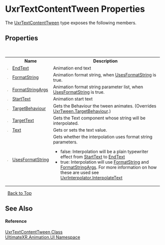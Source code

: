 # UxrTextContentTween Properties
 

The <a href="T_UltimateXR_Animation_UI_UxrTextContentTween">UxrTextContentTween</a> type exposes the following members.


## Properties
&nbsp;<table><tr><th></th><th>Name</th><th>Description</th></tr><tr><td>![Public property](media/pubproperty.gif "Public property")</td><td><a href="P_UltimateXR_Animation_UI_UxrTextContentTween_EndText">EndText</a></td><td>
Animation end text</td></tr><tr><td>![Public property](media/pubproperty.gif "Public property")</td><td><a href="P_UltimateXR_Animation_UI_UxrTextContentTween_FormatString">FormatString</a></td><td>
Animation format string, when <a href="P_UltimateXR_Animation_UI_UxrTextContentTween_UsesFormatString">UsesFormatString</a> is true.</td></tr><tr><td>![Public property](media/pubproperty.gif "Public property")</td><td><a href="P_UltimateXR_Animation_UI_UxrTextContentTween_FormatStringArgs">FormatStringArgs</a></td><td>
Animation format string parameter list, when <a href="P_UltimateXR_Animation_UI_UxrTextContentTween_UsesFormatString">UsesFormatString</a> is true.</td></tr><tr><td>![Public property](media/pubproperty.gif "Public property")</td><td><a href="P_UltimateXR_Animation_UI_UxrTextContentTween_StartText">StartText</a></td><td>
Animation start text</td></tr><tr><td>![Protected property](media/protproperty.gif "Protected property")</td><td><a href="P_UltimateXR_Animation_UI_UxrTextContentTween_TargetBehaviour">TargetBehaviour</a></td><td>
Gets the Behaviour the tween animates.
 (Overrides <a href="P_UltimateXR_Animation_UI_UxrTween_TargetBehaviour">UxrTween.TargetBehaviour</a>.)</td></tr><tr><td>![Public property](media/pubproperty.gif "Public property")</td><td><a href="P_UltimateXR_Animation_UI_UxrTextContentTween_TargetText">TargetText</a></td><td>
Gets the Text component whose string will be interpolated.</td></tr><tr><td>![Public property](media/pubproperty.gif "Public property")</td><td><a href="P_UltimateXR_Animation_UI_UxrTextContentTween_Text">Text</a></td><td>
Gets or sets the text value.</td></tr><tr><td>![Public property](media/pubproperty.gif "Public property")</td><td><a href="P_UltimateXR_Animation_UI_UxrTextContentTween_UsesFormatString">UsesFormatString</a></td><td>
Gets whether the interpolation uses format string parameters.
&nbsp;<ul><li>false: Interpolation will be a plain typewriter effect from <a href="P_UltimateXR_Animation_UI_UxrTextContentTween_StartText">StartText</a> to <a href="P_UltimateXR_Animation_UI_UxrTextContentTween_EndText">EndText</a></li><li>true: Interpolation will use <a href="P_UltimateXR_Animation_UI_UxrTextContentTween_FormatString">FormatString</a> and <a href="P_UltimateXR_Animation_UI_UxrTextContentTween_FormatStringArgs">FormatStringArgs</a>. For more information on how these are used see <a href="M_UltimateXR_Animation_Interpolation_UxrInterpolator_InterpolateText">UxrInterpolator.InterpolateText</a></li></ul></td></tr></table>&nbsp;
<a href="#uxrtextcontenttween-properties">Back to Top</a>

## See Also


#### Reference
<a href="T_UltimateXR_Animation_UI_UxrTextContentTween">UxrTextContentTween Class</a><br /><a href="N_UltimateXR_Animation_UI">UltimateXR.Animation.UI Namespace</a><br />